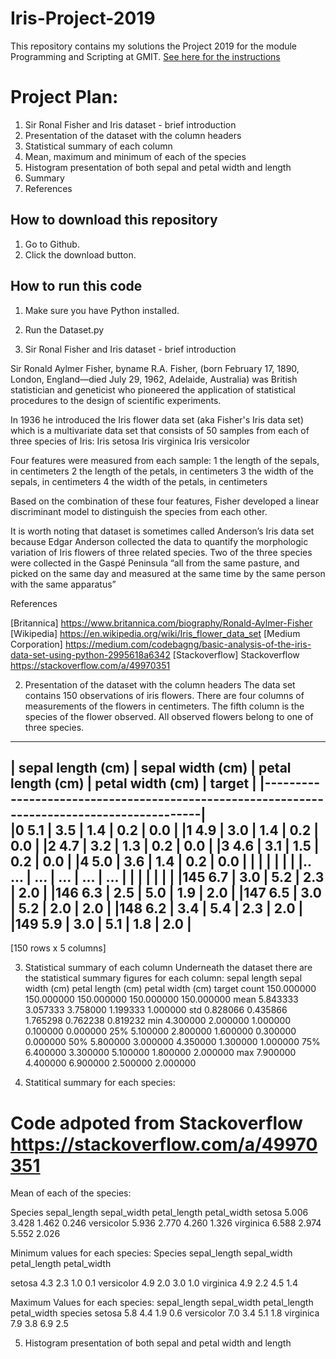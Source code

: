 # Iris-Project-2019

This repository contains my solutions the Project 2019 for the module Programming and Scripting at GMIT.
[See here for the instructions](https://github.com/ianmcloughlin/project-pands/raw/master/project.pdf)

# Project Plan:
1. Sir Ronal Fisher and Iris dataset - brief introduction
2. Presentation of the dataset with the column headers
3. Statistical summary of each column
4. Mean, maximum and minimum of each of the species
5. Histogram presentation of both sepal and petal width and length
6. Summary
7. References

## How to download this repository

1. Go to Github.
2. Click the download button.

## How to run this code

1. Make sure you have Python installed.
2. Run the Dataset.py

1. Sir Ronal Fisher and Iris dataset - brief introduction

Sir Ronald Aylmer Fisher, byname R.A. Fisher, (born February 17, 1890, London, England—died July 29, 1962, Adelaide, Australia) was British statistician and geneticist who pioneered the application of statistical procedures to the design of scientific experiments.

In 1936 he introduced the Iris flower data set (aka Fisher's Iris data set) which is a multivariate data set that consists of 50 samples from each of three species of Iris:
Iris setosa
Iris virginica 
Iris versicolor

Four features were measured from each sample: 
1 the length of the sepals, in centimeters
2 the length of the petals, in centimeters
3 the width of the sepals, in centimeters 
4 the width of the petals, in centimeters

Based on the combination of these four features, Fisher developed a linear discriminant model to distinguish the species from each other. 

It is worth noting that dataset is sometimes called Anderson’s Iris data set because Edgar Anderson collected the data to quantify the morphologic variation of Iris flowers of three related species. Two of the three species were collected in the Gaspé Peninsula “all from the same pasture, and picked on the same day and measured at the same time by the same person with the same apparatus”

References

[Britannica] https://www.britannica.com/biography/Ronald-Aylmer-Fisher
[Wikipedia] https://en.wikipedia.org/wiki/Iris_flower_data_set
[Medium Corporation] https://medium.com/codebagng/basic-analysis-of-the-iris-data-set-using-python-2995618a6342
[Stackoverflow] Stackoverflow https://stackoverflow.com/a/49970351


2. Presentation of the dataset with the column headers
The data set contains 150 observations of iris flowers. There are four columns of measurements of the flowers in centimeters. The fifth column is the species of the flower observed. All observed flowers belong to one of three species.

--------------------------------------------------------------------------------------------
|     sepal length (cm) | sepal width (cm)  | petal length (cm) | petal width (cm) | target |
|-------------------------------------------------------------------------------------------|    
|0                  5.1 |              3.5  |              1.4  |            0.2   |  0.0   |
|1                  4.9 |              3.0  |              1.4  |            0.2   |  0.0   |
|2                  4.7 |              3.2  |              1.3  |            0.2   |  0.0   |
|3                  4.6 |              3.1  |              1.5  |            0.2   |  0.0   |
|4                  5.0 |              3.6  |              1.4  |            0.2   |  0.0   |
|                       |                   |                   |                  |        |
|..                 ... |              ...  |              ...  |             ...  |   ...  |
|                       |                   |                   |                  |        |
|145                6.7 |              3.0  |              5.2  |             2.3  |   2.0  |
|146                6.3 |              2.5  |              5.0  |             1.9  |   2.0  |
|147                6.5 |              3.0  |              5.2  |             2.0  |   2.0  |
|148                6.2 |              3.4  |              5.4  |             2.3  |   2.0  |
|149                5.9 |              3.0  |              5.1  |             1.8  |   2.0  |
--------------------------------------------------------------------------------------------


[150 rows x 5 columns]

3. Statistical summary of each column
Underneath the dataset there are the statistical summary figures for each column:
            sepal length	sepal width (cm)      petal length (cm) petal width (cm)        target
count         150.000000        150.000000         150.000000        150.000000  		    150.000000
mean            5.843333          3.057333           3.758000          1.199333    			1.000000
std             0.828066          0.435866           1.765298          0.762238    			0.819232
min             4.300000          2.000000           1.000000          0.100000    			0.000000
25%             5.100000          2.800000           1.600000          0.300000    			0.000000
50%             5.800000          3.000000           4.350000          1.300000    			1.000000
75%             6.400000          3.300000           5.100000          1.800000    			2.000000
max             7.900000          4.400000           6.900000          2.500000    			2.000000

4. Statitical summary for each species:
# Code adpoted from Stackoverflow https://stackoverflow.com/a/49970351
Mean of each of the species:
            
Species        sepal_length  sepal_width  petal_length  petal_width
setosa             5.006        3.428         1.462        0.246
versicolor         5.936        2.770         4.260        1.326
virginica          6.588        2.974         5.552        2.026

Minimum values for each species:
Species          sepal_length  sepal_width  petal_length  petal_width

setosa               4.3          2.3           1.0          0.1
versicolor           4.9          2.0           3.0          1.0
virginica            4.9          2.2           4.5          1.4

Maximum Values for each species:
            sepal_length  sepal_width  petal_length  petal_width
species
setosa               5.8          4.4           1.9          0.6
versicolor           7.0          3.4           5.1          1.8
virginica            7.9          3.8           6.9          2.5

5. Histogram presentation of both sepal and petal width and length




